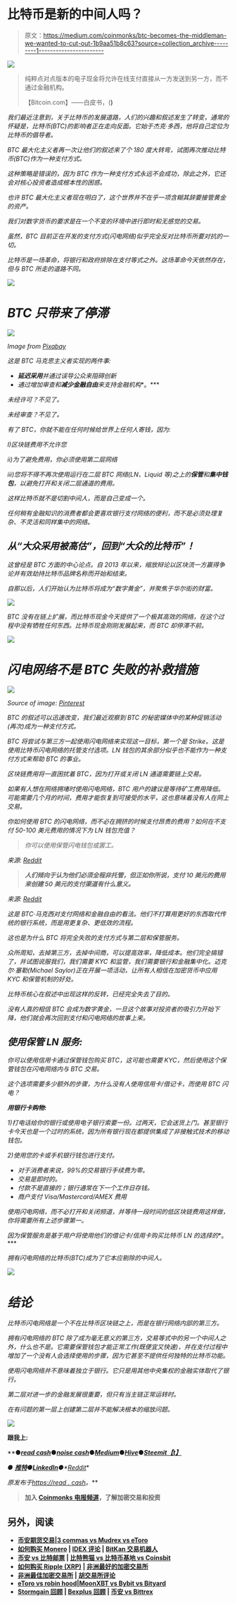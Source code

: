 # 比特币是新的中间人吗？

> 原文：<https://medium.com/coinmonks/btc-becomes-the-middleman-we-wanted-to-cut-out-1b9aa51b8c63?source=collection_archive---------1----------------------->

![](img/462d2c72104bcfa8e9ed27f40ec3c580.png)

> 纯粹点对点版本的电子现金将允许在线支付直接从一方发送到另一方，而不通过金融机构。
> 
> 【Bitcoin.com】——白皮书，([](https://www.bitcoin.com/bitcoin.pdf)**)**

*我们最近注意到，关于比特币的发展道路，人们的兴趣和叙述发生了转变，通常的怀疑是，比特币(BTC)的影响者正在走向反面。它始于杰克·多西，他将自己定位为比特币的倡导者。*

*BTC 最大化主义者再一次让他们的叙述来了个 180 度大转弯，试图再次推动比特币(BTC)作为一种支付方式。*

*这种策略是错误的，因为 BTC 作为一种支付方式永远不会成功，除此之外，它还会对核心投资者造成根本性的困惑。*

*也许 BTC 最大化主义者现在明白了，这个世界并不在乎一项含糊其辞要接管黄金的资产。*

*我们对数字货币的要求是在一个不变的环境中进行即时和无感觉的交易。*

*虽然，BTC 目前正在开发的支付方式(闪电网络)似乎完全反对比特币所要对抗的一切。*

*比特币是一场革命，将银行和政府排除在支付等式之外。这场革命今天依然存在，但与 BTC 所走的道路不同。*

*![](img/f45130952a53784172d47cb34123d59a.png)*

# *BTC 只带来了停滞*

*![](img/e7eec601d3cb1ed33f8f6e83e75aee51.png)*

**Image from* [*Pixabay*](https://pixabay.com/photos/blockchain-technology-smart-bitcoin-3446557/)*

*这是 BTC 马克思主义者实现的两件事:*

*   ***延迟采用**并通过误导公众来阻碍创新*
*   *通过增加审查和**减少金融自由**来支持金融机构**。***

*未经许可？不见了。*

*未经审查？不见了。*

*有了 BTC，你就不能在任何时候给世界上任何人寄钱，因为:*

*I)区块链费用不允许您*

*ii)为了避免费用，你必须使用第二层网络*

*iii)您将不得不再次使用运行在二层 BTC 网络(LN、Liquid 等)之上的**保管**和**集中钱包**，以避免打开和关闭二层通道的费用。*

*这样比特币就不是切割中间人，而是自己变成一个。*

*任何稍有金融知识的消费者都会更喜欢银行支付网络的便利，而不是必须处理复杂、不灵活和同样集中的网络。*

## *从“大众采用被高估”，回到“大众的比特币”！*

*这曾经是 BTC 方面的中心论点。自 2013 年以来，缩放辩论以区块流一方赢得争论并有效劫持比特币品牌名称而开始和结束。*

*自那以后，人们开始认为比特币将成为“数字黄金”，并聚焦于华尔街的财富。*

*![](img/8f18568d842522eaaa6556987efc5a0e.png)*

*BTC 没有在链上扩展，而比特币现金今天提供了一个极其高效的网络，在这个过程中没有牺牲任何东西。比特币现金刚刚发展起来，而 BTC 却停滞不前。*

*![](img/f45130952a53784172d47cb34123d59a.png)*

# *闪电网络不是 BTC 失败的补救措施*

*![](img/6d3f4e2219c7046414fc8710794a1265.png)*

**Source of image:* [*Pinterest*](https://www.pinterest.ie/pin/766667536561100282/)*

*BTC 的叙述可以迅速改变，我们最近观察到 BTC 的秘密媒体中的某种促销活动(再次)成为一种支付方式。*

*BTC 将尝试与第三方一起使用闪电网络来实现这一目标，第一个是 Strike。这是使用比特币闪电网络的托管支付选项。LN 钱包的其余部分似乎也不能作为一种支付方式来帮助 BTC 的事业。*

*区块链费用将一直困扰着 BTC，因为打开或关闭 LN 通道需要链上交易。*

*如果有人想在网络拥堵时使用闪电网络，BTC 用户的建议是等待矿工费用降低。可能需要几个月的时间，费用才能恢复到可接受的水平，这也意味着没有人在网上交易。*

*你如何使用 BTC 的闪电网络，而不必在拥挤的时候支付昂贵的费用？如何在不支付 50-100 美元费用的情况下为 LN 钱包充值？*

> *你可以使用保管闪电钱包或罢工。*

**来源:* [*Reddit*](https://www.reddit.com/r/lightningnetwork/comments/l2v2se/with_increasing_bitcoin_fees_will_lightning_still/)*

> ***人们倾向于认为他们必须全程非托管，但正如你所说，支付 10 美元的费用来创建 50 美元的支付渠道有什么意义。***

**来源:* [*Reddit*](https://www.reddit.com/r/lightningnetwork/comments/l2v2se/with_increasing_bitcoin_fees_will_lightning_still/)*

*这是 BTC·马克西对支付网络和金融自由的看法。他们不打算用更好的东西取代传统的银行系统，而是用更复杂、更低效的流程。*

*这也是为什么 BTC 将完全失败的支付方式与第二层和保管服务。*

*众所周知，去掉第三方，去掉中间商，可以提高效率，降低成本。他们完全搞错了，并试图说服我们，我们需要 KYC 和监管，我们需要银行和金融集中化。迈克尔·塞勒(Michael Saylor)正在开展一项活动，让所有人相信在加密货币中应用 KYC 和保管机制的好处。*

*比特币核心在叙述中出现这样的反转，已经完全失去了目的。*

*没有人真的相信 BTC 会成为数字黄金，一旦这个故事对投资者的吸引力开始下降，他们就会再次回到支付和闪电网络的故事上来。*

## *使用保管 LN 服务:*

*你可以使用信用卡通过保管钱包购买 BTC，这可能也需要 KYC，然后使用这个保管钱包在闪电网络内与 BTC 交易。*

*这个选项需要多少额外的步骤，为什么没有人使用信用卡/借记卡，而使用 BTC 闪电？*

***用银行卡购物:***

*1)打电话给你的银行或使用电子银行索要一份。过两天，它会送货上门。甚至银行卡今天也是一个过时的系统，因为所有银行现在都提供集成了非接触式技术的移动钱包。*

*2)使用您的卡或手机银行钱包进行支付。*

*   *对于消费者来说，99%的交易银行手续费为零。*
*   *交易是即时的。*
*   *付款不是直接的；银行通常在下一个工作日存钱。*
*   *商户支付 Visa/Mastercard/AMEX 费用*

*使用闪电网络，而不必打开和关闭频道，并等待一段时间的低区块链费用这样做，你将需要所有上述步骤第一。*

*因为保管服务是基于用户将使用他们的借记卡/信用卡购买比特币 LN 的选择的**。***

*拥有闪电网络的比特币(BTC)成为了它本应剔除的中间人。*

*![](img/f45130952a53784172d47cb34123d59a.png)*

# *结论*

*比特币闪电网络是一个不在比特币区块链之上，而是在银行网络内部的第三方。*

*拥有闪电网络的 BTC 除了成为毫无意义的第三方，交易等式中的另一个中间人之外，什么也不是。它需要保管钱包才能正常工作(既便宜又快速)，并在支付过程中增加了一个没有人会选择使用的步骤，因为它甚至不提供任何独特的比特币功能。*

*使用闪电网络并不意味着独立于银行。它只是用其他中央集权的金融实体取代了银行。*

*第二层对进一步的金融发展很重要，但只有当主链正常运转时。*

*在有问题的第一层上创建第二层并不能解决根本的缩放问题。*

*![](img/f45130952a53784172d47cb34123d59a.png)*

****跟我上:****

**●*[***read cash***](https://read.cash/@Pantera)*●*[***noise cash***](https://noise.cash/u/Pantera99)*●*[***Medium***](/@panterabch)*●*[***Hive***](https://hive.blog/@pantera1)*●*[***Steemit【t】***](https://steemit.com/@pantera1)*

**●* [***推特***](https://twitter.com/Panterabch)*●*[***LinkedIn***](https://www.linkedin.com/in/panterabch/)**●*[*Reddit*](https://www.reddit.com/user/PanteraBCH)**

***原发布于*[*https://read . cash*](https://read.cash/@Pantera/btc-becomes-the-middleman-we-wanted-to-cut-out-db780498)*。***

> **加入 [Coinmonks 电报频道](https://t.me/coincodecap)，了解加密交易和投资**

## **另外，阅读**

*   **[币安期货交易](https://blog.coincodecap.com/binance-futures-trading)|[3 commas vs Mudrex vs eToro](https://blog.coincodecap.com/mudrex-3commas-etoro)**
*   **[如何购买 Monero](https://blog.coincodecap.com/buy-monero) | [IDEX 评论](https://blog.coincodecap.com/idex-review) | [BitKan 交易机器人](https://blog.coincodecap.com/bitkan-trading-bot)**
*   **[币安 vs 比特邮票](https://blog.coincodecap.com/binance-vs-bitstamp) | [比特熊猫 vs 比特币基地 vs Coinsbit](https://blog.coincodecap.com/bitpanda-coinbase-coinsbit)**
*   **[如何购买 Ripple (XRP)](https://blog.coincodecap.com/buy-ripple-india) | [非洲最好的加密交易所](https://blog.coincodecap.com/crypto-exchange-africa)**
*   **[非洲最佳加密交易所](https://blog.coincodecap.com/crypto-exchange-africa) | [胡交易所评论](https://blog.coincodecap.com/hoo-exchange-review)**
*   **[eToro vs robin hood](https://blog.coincodecap.com/etoro-robinhood)|[MoonXBT vs Bybit vs Bityard](https://blog.coincodecap.com/bybit-bityard-moonxbt)**
*   **[Stormgain 回顾](https://blog.coincodecap.com/stormgain-review) | [Bexplus 回顾](https://blog.coincodecap.com/bexplus-review) | [币安 vs Bittrex](https://blog.coincodecap.com/binance-vs-bittrex)**